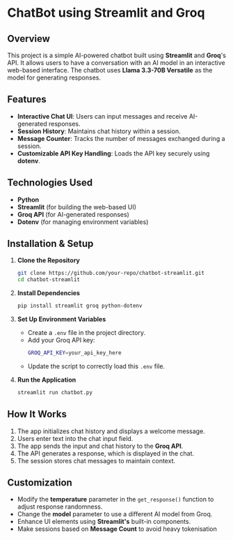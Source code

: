 # ChatBot using Streamlit and Groq

## Overview
This project is a simple AI-powered chatbot built using **Streamlit** and **Groq**'s API. It allows users to have a conversation with an AI model in an interactive web-based interface. The chatbot uses **Llama 3.3-70B Versatile** as the model for generating responses.

## Features
- **Interactive Chat UI**: Users can input messages and receive AI-generated responses.
- **Session History**: Maintains chat history within a session.
- **Message Counter**: Tracks the number of messages exchanged during a session.
- **Customizable API Key Handling**: Loads the API key securely using **dotenv**.

## Technologies Used
- **Python**
- **Streamlit** (for building the web-based UI)
- **Groq API** (for AI-generated responses)
- **Dotenv** (for managing environment variables)

## Installation & Setup
1. **Clone the Repository**
   ```sh
   git clone https://github.com/your-repo/chatbot-streamlit.git
   cd chatbot-streamlit
   ```

2. **Install Dependencies**
   ```sh
   pip install streamlit groq python-dotenv
   ```

3. **Set Up Environment Variables**
   - Create a `.env` file in the project directory.
   - Add your Groq API key:
     ```sh
     GROQ_API_KEY=your_api_key_here
     ```
   - Update the script to correctly load this `.env` file.

4. **Run the Application**
   ```sh
   streamlit run chatbot.py
   ```

## How It Works
1. The app initializes chat history and displays a welcome message.
2. Users enter text into the chat input field.
3. The app sends the input and chat history to the **Groq API**.
4. The API generates a response, which is displayed in the chat.
5. The session stores chat messages to maintain context.

## Customization
- Modify the **temperature** parameter in the `get_response()` function to adjust response randomness.
- Change the **model** parameter to use a different AI model from Groq.
- Enhance UI elements using **Streamlit's** built-in components.
- Make sessions based on **Message Count** to avoid heavy tokenisation
